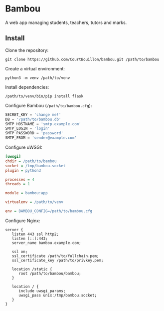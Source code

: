 # Bambou

A web app managing students, teachers, tutors and marks.

## Install

Clone the repository:

  `git clone https://github.com/CourtBouillon/bambou.git /path/to/bambou`

Create a virtual environment:

  `python3 -m venv /path/to/venv`

Install dependencies:

  `/path/to/venv/bin/pip install flask`

Configure Bambou (`/path/to/bambou.cfg`):

```py
SECRET_KEY = 'change me!'
DB = '/path/to/bambou.db'
SMTP_HOSTNAME = 'smtp.example.com'
SMTP_LOGIN = 'login'
SMTP_PASSWORD = 'password'
SMTP_FROM = 'sender@example.com'
```

Configure uWSGI:

```ini
[uwsgi]
chdir = /path/to/bambou
socket = /tmp/bambou.socket
plugin = python3

processes = 4
threads = 1

module = bambou:app

virtualenv = /path/to/venv

env = BAMBOU_CONFIG=/path/to/bambou.cfg
```

Configure Nginx:

```
server {
   listen 443 ssl http2;
   listen [::]:443;
   server_name bambou.example.com;

   ssl on;
   ssl_certificate /path/to/fullchain.pem;
   ssl_certificate_key /path/to/privkey.pem;

   location /static {
      root /path/to/bambou/bambou;
   }

   location / {
      include uwsgi_params;
      uwsgi_pass unix:/tmp/bambou.socket;
   }
}
```
